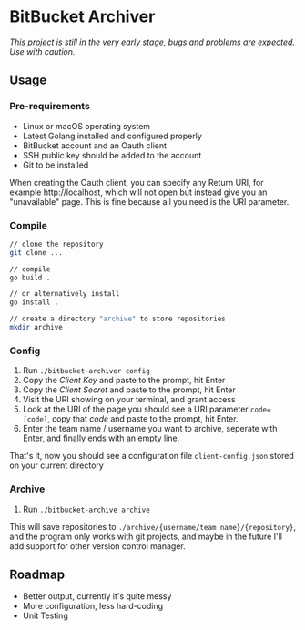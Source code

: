 # BitBucket Archiver

_This project is still in the very early stage, bugs and problems are expected. Use with caution._

## Usage

### Pre-requirements

* Linux or macOS operating system
* Latest Golang installed and configured properly
* BitBucket account and an Oauth client
* SSH public key should be added to the account
* Git to be installed

When creating the Oauth client, you can specify any Return URI, for example http://localhost, which will not open but instead give you an "unavailable" page. This is fine because all you need is the URI parameter.

### Compile

```bash
// clone the repository
git clone ...

// compile
go build .

// or alternatively install
go install .

// create a directory "archive" to store repositories
mkdir archive
```

### Config

1. Run `./bitbucket-archiver config`
1. Copy the _Client Key_ and paste to the prompt, hit Enter
1. Copy the _Client Secret_ and paste to the prompt, hit Enter
1. Visit the URI showing on your terminal, and grant access
1. Look at the URI of the page you should see a URI parameter `code=[code]`, copy that _code_ and paste to the prompt, hit Enter.
1. Enter the team name / username you want to archive, seperate with Enter, and finally ends with an empty line.

That's it, now you should see a configuration file `client-config.json` stored on your current directory

### Archive

1. Run `./bitbucket-archive archive`

This will save repositories to `./archive/{username/team name}/{repository}`, and the program only works with git projects, and maybe in the future I'll add support for other version control manager.

## Roadmap

* Better output, currently it's quite messy
* More configuration, less hard-coding
* Unit Testing
